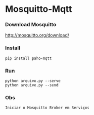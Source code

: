 # Mosquitto-Mqtt

### Download Mosquitto
   http://mosquitto.org/download/

### Install
    pip install paho-mqtt
    
### Run
    python arquivo.py --serve
    python arquivo.py --send
    
### Obs
    Iniciar o Mosquitto Broker em Serviços
